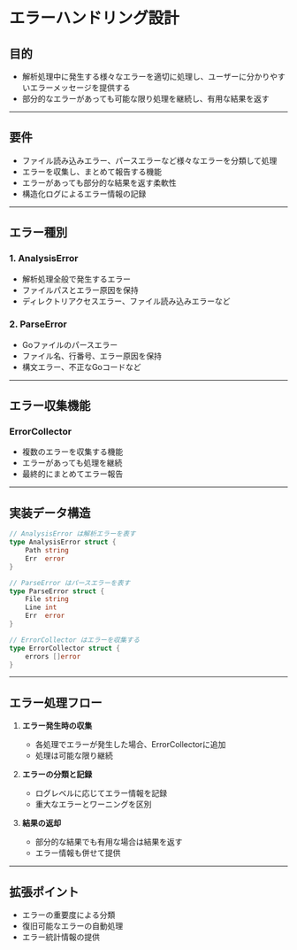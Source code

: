 # エラーハンドリング設計

## 目的

- 解析処理中に発生する様々なエラーを適切に処理し、ユーザーに分かりやすいエラーメッセージを提供する
- 部分的なエラーがあっても可能な限り処理を継続し、有用な結果を返す

---

## 要件

- ファイル読み込みエラー、パースエラーなど様々なエラーを分類して処理
- エラーを収集し、まとめて報告する機能
- エラーがあっても部分的な結果を返す柔軟性
- 構造化ログによるエラー情報の記録

---

## エラー種別

### 1. AnalysisError
- 解析処理全般で発生するエラー
- ファイルパスとエラー原因を保持
- ディレクトリアクセスエラー、ファイル読み込みエラーなど

### 2. ParseError
- Goファイルのパースエラー
- ファイル名、行番号、エラー原因を保持
- 構文エラー、不正なGoコードなど

---

## エラー収集機能

### ErrorCollector
- 複数のエラーを収集する機能
- エラーがあっても処理を継続
- 最終的にまとめてエラー報告

---

## 実装データ構造

```go
// AnalysisError は解析エラーを表す
type AnalysisError struct {
    Path string
    Err  error
}

// ParseError はパースエラーを表す
type ParseError struct {
    File string
    Line int
    Err  error
}

// ErrorCollector はエラーを収集する
type ErrorCollector struct {
    errors []error
}
```

---

## エラー処理フロー

1. **エラー発生時の収集**
   - 各処理でエラーが発生した場合、ErrorCollectorに追加
   - 処理は可能な限り継続

2. **エラーの分類と記録**
   - ログレベルに応じてエラー情報を記録
   - 重大なエラーとワーニングを区別

3. **結果の返却**
   - 部分的な結果でも有用な場合は結果を返す
   - エラー情報も併せて提供

---

## 拡張ポイント

- エラーの重要度による分類
- 復旧可能なエラーの自動処理
- エラー統計情報の提供 
